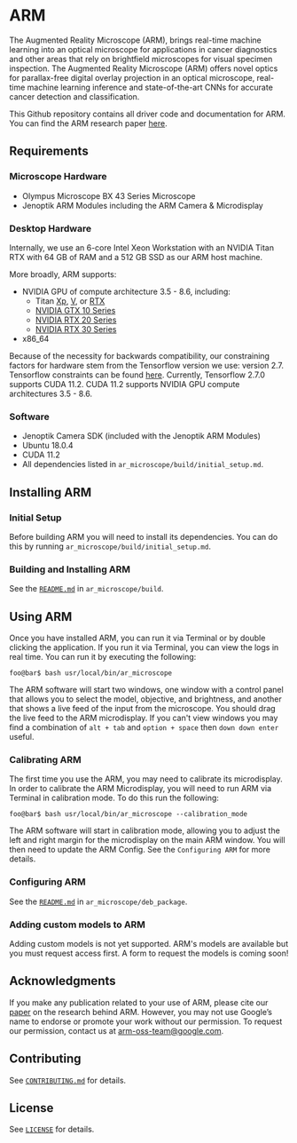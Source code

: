 # ARM

The Augmented Reality Microscope (ARM), brings real-time machine learning into an optical microscope for applications in cancer diagnostics and other areas that rely on brightfield microscopes for visual specimen inspection. The Augmented Reality Microscope (ARM) offers novel optics for parallax-free digital overlay projection in an optical microscope, real-time machine learning inference and
state-of-the-art CNNs for accurate cancer detection and classification.


This Github repository contains all driver code and documentation
for ARM. You can find the ARM research paper [here](https://www.nature.com/articles/s41591-019-0539-7).

## Requirements

### Microscope Hardware
* Olympus Microscope BX 43 Series Microscope
* Jenoptik ARM Modules including the ARM Camera & Microdisplay

### Desktop Hardware
Internally, we use an 6-core Intel Xeon Workstation with an NVIDIA Titan RTX
with 64 GB of RAM and a 512 GB SSD as our ARM host machine.

More broadly, ARM supports:

* NVIDIA GPU of compute architecture 3.5 - 8.6, including:
  * Titan [Xp](https://www.nvidia.com/en-us/titan/titan-xp/),
[V](https://www.nvidia.com/en-us/titan/titan-v/),
or [RTX](https://www.nvidia.com/en-us/deep-learning-ai/products/titan-rtx/)
  * [NVIDIA GTX 10 Series](https://www.nvidia.com/en-us/geforce/10-series/)
  * [NVIDIA RTX 20 Series](https://www.nvidia.com/en-us/geforce/20-series/)
  * [NVIDIA RTX 30 Series](https://www.nvidia.com/en-us/geforce/graphics-cards/30-series/)
* x86_64

Because of the necessity for backwards compatibility, our constraining factors
for hardware stem from the Tensorflow version we use: version 2.7. Tensorflow
constraints can be found [here](https://www.tensorflow.org/install/source#gpu).
Currently, Tensorflow 2.7.0 supports CUDA 11.2. CUDA 11.2 supports NVIDIA GPU
compute architectures 3.5 - 8.6.

### Software
* Jenoptik Camera SDK (included with the Jenoptik ARM Modules)
* Ubuntu 18.0.4
* CUDA 11.2
* All dependencies listed in `ar_microscope/build/initial_setup.md`.

## Installing ARM

### Initial Setup
Before building ARM you will need to install its dependencies. You can do this
by running `ar_microscope/build/initial_setup.md`.

### Building and Installing ARM

See the [`README.md`](https://github.com/Google-Health/ar-microscope/blob/main/ar_microscope/build/README.md)
in `ar_microscope/build`.

## Using ARM

Once you have installed ARM, you can run it via Terminal or by double
clicking the application. If you run it via Terminal, you can view the logs in
real time. You can run it by executing the following:

```shell
foo@bar$ bash usr/local/bin/ar_microscope
```

The ARM software will start two windows, one window with a control panel that
allows you to select the model, objective, and brightness, and another that
shows a live feed of the input from the microscope. You should drag the live
feed to the ARM microdisplay. If you can't view windows you may find a
combination of `alt + tab` and `option + space` then `down down enter` useful.


### Calibrating ARM

The first time you use the ARM, you may need to calibrate its microdisplay. In
order to calibrate the ARM Microdisplay, you will need to run ARM via
Terminal in calibration mode. To do this run the following:

```shell
foo@bar$ bash usr/local/bin/ar_microscope --calibration_mode
```

The ARM software will start in calibration mode, allowing you to adjust the left
and right margin for the microdisplay on the main ARM window. You will then need
to update the ARM Config. See the `Configuring ARM` for more details.

### Configuring ARM

See the [`README.md`](https://github.com/Google-Health/ar-microscope/blob/main/ar_microscope/deb_package/README.md)
in `ar_microscope/deb_package`.

### Adding custom models to ARM

Adding custom models is not yet supported. ARM's models are available but you
must request access first. A form to request the models is coming soon!

## Acknowledgments

If you make any publication related to your use of ARM, please cite our
[paper](https://www.nature.com/articles/s41591-019-0539-7) on the research
behind ARM. However, you may not use Google’s name to endorse or promote your
work without our permission.  To request our permission, contact us at
arm-oss-team@google.com.

## Contributing

See [`CONTRIBUTING.md`](https://github.com/Google-Health/ar-microscope/blob/main/CONTRIBUTING.md)
for details.

## License

See [`LICENSE`](https://github.com/Google-Health/ar-microscope/blob/main/LICENSE)
for details.